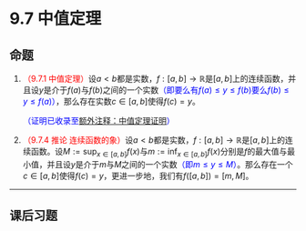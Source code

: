 # 9.7 中值定理

## 命题

1. <font color=red>（9.7.1 中值定理）</font>设$a<b$都是实数，$f:[a,b]\rightarrow\mathbb R$是$[a,b]$上的连续函数，并且设$y$是介于$f(a)$与$f(b)$之间的一个实数<font color=blue>（即要么有$f(a)\leq y\leq f(b)$要么$f(b)\leq y\leq f(a)$）</font>，那么存在实数$c\in[a,b]$使得$f(c)=y$。

   <font color=blue>（证明已收录至[额外注释：中值定理证明](..\..\额外注释\md\额外注释.md)）</font>

1. <font color=red>（9.7.4 推论 连续函数的象）</font>设$a<b$都是实数，$f:[a,b]\rightarrow\mathbb R$是$[a,b]$上的连续函数。设$\displaystyle M:=\sup_{x\in[a,b]}f(x)$与$\displaystyle m:=\inf_{x\in[a,b]}f(x)$分别是$f$的最大值与最小值，并且设$y$是介于$m$与$M$之间的一个实数<font color=blue>（即$m\leq y\leq M$）</font>。那么存在一个$c\in[a,b]$使得$f(c)=y$，更进一步地，我们有$f([a,b])=[m,M]$。

---

## 课后习题

